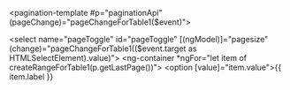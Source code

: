 <pagination-template #p="paginationApi" (pageChange)="pageChangeForTable1($event)">
  <!-- Pagination controls and options for table 1 -->
  <select name="pageToggle" id="pageToggle" [(ngModel)]="pagesize" (change)="pageChangeForTable1(($event.target as HTMLSelectElement).value)">
    <ng-container *ngFor="let item of createRangeForTable1(p.getLastPage())">
      <option [value]="item.value">{{ item.label }}</option>
    </ng-container>
  </select>
</pagination-template>
